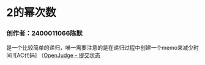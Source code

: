# 2的幂次数

### 创作者：2400011066陈默
是一个比较简单的递归，唯一需要注意的是在递归过程中创建一个memo来减少时间
![AC代码] （[OpenJudge - 提交状态](http://dsbpython.openjudge.cn/dspythonbook/solution/48303881/)
